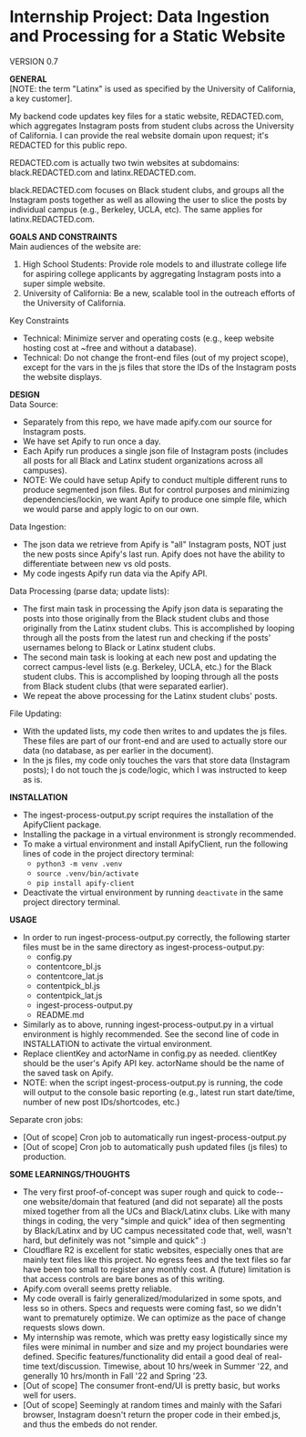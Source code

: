 # Internship Project: Data Ingestion and Processing for a Static Website

VERSION 0.7

**GENERAL**\
[NOTE: the term "Latinx" is used as specified by the University of California, a key customer].

My backend code updates key files for a static website, REDACTED.com, which aggregates Instagram posts from student clubs across the University of California. I can provide the real website domain upon request; it's REDACTED for this public repo.

REDACTED.com is actually two twin websites at subdomains: black.REDACTED.com and latinx.REDACTED.com.

black.REDACTED.com focuses on Black student clubs, and groups all the Instagram posts together as well as allowing the user to slice the posts by individual campus (e.g., Berkeley, UCLA, etc). The same applies for latinx.REDACTED.com.

**GOALS AND CONSTRAINTS**\
Main audiences of the website are:
1. High School Students: Provide role models to and illustrate college life for aspiring college applicants by aggregating Instagram posts into a super simple website.
2. University of California: Be a new, scalable tool in the outreach efforts of the University of California.

Key Constraints
- Technical: Minimize server and operating costs (e.g., keep website hosting cost at ~free and without a database).
- Technical: Do not change the front-end files (out of my project scope), except for the vars in the js files that store the IDs of the Instagram posts the website displays.

**DESIGN**\
Data Source:
- Separately from this repo, we have made apify.com our source for Instagram posts. 
- We have set Apify to run once a day.
- Each Apify run produces a single json file of Instagram posts (includes all posts for all Black and Latinx student organizations across all campuses).
- NOTE: We could have setup Apify to conduct multiple different runs to produce segmented json files. But for control purposes and minimizing dependencies/lockin, we want Apify to produce one simple file, which we would parse and apply logic to on our own.

Data Ingestion:
- The json data we retrieve from Apify is "all" Instagram posts, NOT just the new posts since Apify's last run. Apify does not have the ability to differentiate between new vs old posts.
- My code ingests Apify run data via the Apify API.

Data Processing (parse data; update lists):
- The first main task in processing the Apify json data is separating the posts into those originally from the Black student clubs and those originally from the Latinx student clubs. This is accomplished by looping through all the posts from the latest run and checking if the posts' usernames belong to Black or Latinx student clubs.
- The second main task is looking at each new post and updating the correct campus-level lists (e.g. Berkeley, UCLA, etc.) for the Black student clubs. This is accomplished by looping through all the posts from Black student clubs (that were separated earlier).
- We repeat the above processing for the Latinx student clubs' posts.

File Updating:
- With the updated lists, my code then writes to and updates the js files. These files are part of our front-end and are used to actually store our data (no database, as per earlier in the document).
- In the js files, my code only touches the vars that store data (Instagram posts); I do not touch the js code/logic, which I was instructed to keep as is.

**INSTALLATION**
- The ingest-process-output.py script requires the installation of the ApifyClient package.
- Installing the package in a virtual environment is strongly recommended.
- To make a virtual environment and install ApifyClient, run the following lines of code in the project directory terminal:
    - `python3 -m venv .venv`
    - `source .venv/bin/activate`
    - `pip install apify-client`
- Deactivate the virtual environment by running `deactivate` in the same project directory terminal.

**USAGE**
- In order to run ingest-process-output.py correctly, the following starter files must be in the same directory as ingest-process-output.py:
    - config.py
    - contentcore_bl.js
    - contentcore_lat.js
    - contentpick_bl.js
    - contentpick_lat.js
    - ingest-process-output.py
    - README.md
- Similarly as to above, running ingest-process-output.py in a virtual environment is highly recommended. See the second line of code in INSTALLATION to activate the virtual environment.
- Replace clientKey and actorName in config.py as needed. clientKey should be the user's Apify API key. actorName should be the name of the saved task on Apify.
- NOTE: when the script ingest-process-output.py is running, the code will output to the console basic reporting (e.g., latest run start date/time, number of new post IDs/shortcodes, etc.)

Separate cron jobs:
- [Out of scope] Cron job to automatically run ingest-process-output.py
- [Out of scope] Cron job to automatically push updated files (js files) to production.

**SOME LEARNINGS/THOUGHTS**
- The very first proof-of-concept was super rough and quick to code-- one website/domain that featured (and did not separate) all the posts mixed together from all the UCs and Black/Latinx clubs. Like with many things in coding, the very "simple and quick" idea of then segmenting by Black/Latinx and by UC campus necessitated code that, well, wasn't hard, but definitely was not "simple and quick" :)
- Cloudflare R2 is excellent for static websites, especially ones that are mainly text files like this project. No egress fees and the text files so far have been too small to register any monthly cost. A (future) limitation is that access controls are bare bones as of this writing.
- Apify.com overall seems pretty reliable.
- My code overall is fairly generalized/modularized in some spots, and less so in others. Specs and requests were coming fast, so we didn't want to prematurely optimize. We can optimize as the pace of change requests slows down.
- My internship was remote, which was pretty easy logistically since my files were minimal in number and size and my project boundaries were defined. Specific features/functionality did entail a good deal of real-time text/discussion. Timewise, about 10 hrs/week in Summer '22, and generally 10 hrs/month in Fall '22 and Spring '23.
- [Out of scope] The consumer front-end/UI is pretty basic, but works well for users.
- [Out of scope] Seemingly at random times and mainly with the Safari browser, Instagram doesn't return the proper code in their embed.js, and thus the embeds do not render. 